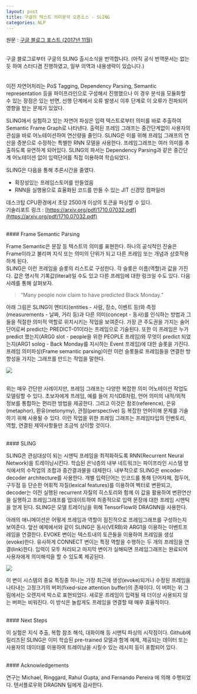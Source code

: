 ```yaml
---
layout: post
title: 구글의 텍스트 의미분석 오픈소스 - SLING
categories: NLP
---
```


원문 : [구글 블로그 포스트 (2017년 11월)](http://www.googblogs.com/sling-a-natural-language-frame-semantic-parser/)

<br>
구글 블로그로부터 구글의 SLING 출시소식을 번역합니다. (아직 공식 번역문서는 없는듯 하여 스터디겸 진행하였고, 일부 의역과 내용생략이 있습니다.)
<br>
<br>
<br>
이전 자연어처리는 PoS Tagging, Dependency Parsing, Semantic representation 등을 파이프라인으로 구성해서 진행했으나
이 경우 분석을 모듈화할 수 있는 장점은 있는 반면, 선행 단계에서 오류 발생시 이후 단계로 이 오류가 전파되어 영향을 받는 문제가 있었다.

SLING에서 실험하고 있는 자연어 파싱은 입력 텍스트로부터 의미를 바로 추출하여 Semantic Frame Graph로 나타낸다.
출력된 프레임 그래프는 중간단계없이 사용자의 관심을 바로 어노테이션하여 연산량을 줄인다. 
SLING은 이를 위해 프레임 그래프의 연산을 증분으로 수정하는 특별한 RNN 모델을 사용한다.
프레임그래프는 여러 의미를 추출하도록 유연하게 되어있다.
SLING의 파서는 Dependency Parsing과 같은 중간단계 어노테이션 없이 입력단어를 직접 이용하여 학습되었다.

SLING은 다음을 통해 추론시간을 줄였다.
- 확장성있는 프레임스토어를 만들었음
- RNN을 실행용으로 효율화된 코드를 만들 수 있는 JIT 신경망 컴파일러  

데스크탑 CPU환경에서 초당 2500개 이상의 토큰을 파싱할 수 있다.  
기술리포트 링크 : [https://arxiv.org/pdf/1710.07032.pdf](https://arxiv.org/pdf/1710.07032.pdf)

<br>
#### Frame Semantic Parsing

Frame Semantic은 문장 등 텍스트의 의미를 표현한다. 하나의 공식적인 진술은 Frame이라고 불리며 지식 또는 의미의 단위가 되고 다른 프레임 또는 개념과 상호작용하게 된다.  
SLING은 이런 프레임을 슬롯의 리스트로 구성한다. 각 슬롯은 이름(역할)과 값을 가진다. 값은 명시적 기록값(literal)일 수도 있고 다른 프레임에 대한 링크일 수도 있다. 다음 사례를 통해 살펴보자. 
<br> 
> “Many people now claim to have predicted Black Monday.”
> <br>

아래 그림은 SLING이 엔티티(entities - 사람, 장소, 이벤트 등)와 측정(measurements - 날짜, 거리 등)과 다른 의미(concept - 동사)를 인식하는 방법과 그들을 적절한 의미적 역할로 위치시키는 작업을 보여준다. 가장 큰 주도권을 가지는 술어단어로써 predict는 PREDICT-01이라는 프레임으로 기술된다. 또한 이 프레임은 누가 predict 했는지(ARG0 slot - people을 위한 PEOPLE 프레임)와 무엇이 predict 되었는지(ARG1 solog - Back Monday를 지시하는 Event 프레임)에 대한 슬롯을 가진다. 프레임 의미파싱(Frame semantic parsing)이란 이런 슬롯들로 프레임들을 연결한 방향성을 가지는 그래프를 만드는 작업을 말한다. 
<br> 

![](https://4.bp.blogspot.com/-c8wMaT6QqQs/WgtDf2ipROI/AAAAAAAACNM/XD8UIgNMRu8VYtD43vB2VuGqpXiy-AGbQCLcBGAs/s640/image2.png)  
<br>

위는 매우 간단한 사례이지만, 프레임 그래프는 다양한 복잡한 의미 어노테이션 작업도 모델링할 수 있다. 초보자에게 프레임, 예를 들어 지식DB처럼, 언어 의미의 내적/외적 정보를 통합하는 편리한 방법을 제공한다. 그리고 이것은 참조(reference), 은유(metaphor), 환유(metonymy), 관점(perspective) 등 복잡한 언어이해 문제를 기술하기 위해 사용될 수 있다. 이런 작업을 위한 프레임 그래프는 프레임타입의 인벤토리, 역할, 연결된 제약사항들만 조금씩 상이할 것이다.  

<br>
#### SLING

SLING은 관심대상이 되는 시맨틱 프레임을 최적화하도록 RNN(Recurrent Neural Network)을 트레이닝시킨다. 
학습된 은닉층의 내부 네트워크는 파이프라인 시스템 방식에서의 수작업의 조합과 중간결과물을 대체한다. 
내부적으로 SLING은 encoder-decoder architecture를 사용한다. 개별 입력단어는 인코드를 통해 단어자체, 접두어, 구두점 등 단순한 어휘적 자질(lexical features)를 이용하여 벡터로 변환되고, decoder는 이전 실행된 recurrent 자질의 히스토리와 함께 이 값을 활용하여 변환연산을 실행하고 프레임그래프를 업데이트하여 최종적으로 입력 문장에 대한 프레임 시맨틱을  얻게 된다. SLING은 모델 트레이닝을 위해 TensorFlow와 DRAGNN을 사용한다. 
 
아래의 애니메이션은 어떻게 프레임과 역할이 점진적으로 프레임그래프를 구성하는지 보여준다. 앞선 예제에서와 같이 SLING은 동사(VERB)와 ARG1을 이용하는 이벤트프레임을 연결한다. EVOKE 변이는 텍스트내의 토큰들을 이용하여 프레임을 생성(evoke)한다. 유사하게 CONNECT 변이는 특정 역할을 수행하는 두 개의 프레임을 연결(link)한다. 입력이 모두 처리되고 마지막 변이가 실해되면 프레임그래프는 완료되어 사용자에게 의미해석을 할 수 있도록 제공된다. 
 
![](https://2.bp.blogspot.com/-Kj609v1D4sI/WgtDnEuERgI/AAAAAAAACNQ/g0F50KXT6NEcXAztFKws3jdhm3JZF1YPACLcBGAs/s640/image1.gif)

이 변이 시스템의 중요 특징중 하나는 가장 최근에 생성(evoke)되거나 수정된 프레임을 나타내는 고정크기의 버퍼(fixed-size attention buffer)의 존재이다. 이 버퍼는 위 그림에서는 오렌지색 박스로 표현되었다. 새로운 프레임이 입력될 때 더이상 사용되지 않는 버퍼는 비워진다. 이 방식은 놀랍게도 프레임을 연결할 때 매우 효율적이다. 


<br>
#### Next Steps

이 실험은 지식 추출, 복합 참조 해석, 대화이해 등 시맨틱 파싱의 시작점이다. Github에 릴리즈된 SLING은 이미 학습된 pre-trained 모델과 함께 예제, 제공되는 데이터 또는 사용자의 데이터를 이용하여 트레이닝을 시킬수 있는 레시피 등이 포함되어 있다. 

<br>
#### Acknowledgements

연구는 Michael, Ringgard, Rahul Gupta, and Fernando Pereira 에 의해 수행되었다. 텐서플로우와 DRAGNN 팀에게 감사한다. 




